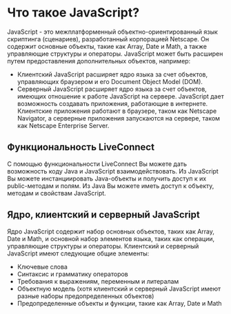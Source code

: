# Что такое JavaScript?
JavaScript - это межплатформенный объектно-ориентированный язык скриптинга (сценариев), разработанный корпорацией Netscape. Он содержит основные объекты, такие как Array, Date и Math, а также управляющие структуры и операторы.
JavaScript может быть расширен путем предоставления дополнительных объектов, например:
- Клиентский JavaScript расширяет ядро языка за счет объектов, управляющих браузером и его Document Object Model (DOM).
- Серверный JavaScript расширяет ядро языка за счет объектов, имеющих отношение к работе JavaScript на сервере.
JavaScript дает возможность создавать приложения, работающие в интернете. Клиентские приложения работают в браузере, таком как Netscape Navigator, а серверные приложения запускаются на сервере, таком как Netscape Enterprise Server.

## Функциональность LiveConnect
С помощью функциональности LiveConnect Вы можете дать возможность коду Java и JavaScript взаимодействовать. Из JavaScript Вы можете инстанциировать Java-объекты и получить доступ к их public-методам и полям. Из Java Вы можете иметь доступ к объекту, методам и свойствам JavaScript.

## Ядро, клиентский и серверный JavaScript
Ядро JavaScript содержит набор основных объектов, таких как Array, Date и Math, и основной набор элементов языка, таких как операции, управляющие структуры и операторы. Клиентский и серверный JavaScript имеют следующие общие элементы:
- Ключевые слова
- Синтаксис и грамматику операторов
- Требования к выражениям, переменным и литералам
- Объектную модель (хотя клиентский и серверный JavaScript имеют разные наборы предопределенных объектов)
- Предопределенные объекты и функции, такие как Array, Date и Math
